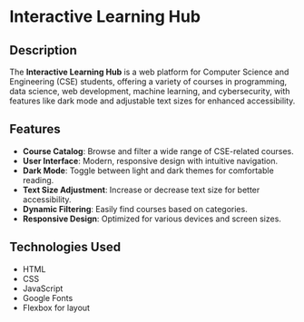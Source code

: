 # Interactive Learning Hub

## Description
The **Interactive Learning Hub** is a web platform for Computer Science and Engineering (CSE) students, offering a variety of courses in programming, data science, web development, machine learning, and cybersecurity, with features like dark mode and adjustable text sizes for enhanced accessibility.

## Features
- **Course Catalog**: Browse and filter a wide range of CSE-related courses.
- **User Interface**: Modern, responsive design with intuitive navigation.
- **Dark Mode**: Toggle between light and dark themes for comfortable reading.
- **Text Size Adjustment**: Increase or decrease text size for better accessibility.
- **Dynamic Filtering**: Easily find courses based on categories.
- **Responsive Design**: Optimized for various devices and screen sizes.

## Technologies Used
- HTML
- CSS
- JavaScript
- Google Fonts
- Flexbox for layout
